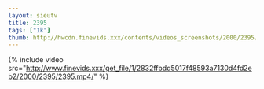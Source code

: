 ```yaml
--- 
layout: sieutv
title: 2395
tags: ["1k"]
thumb: http://hwcdn.finevids.xxx/contents/videos_screenshots/2000/2395/preview.mp4.jpg
---
```

{% include video src="http://www.finevids.xxx/get_file/1/2832ffbdd5017f48593a7130d4fd2eb2/2000/2395/2395.mp4/" %} 
